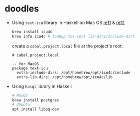 # doodles

- Using `text-icu` library in Haskell on Mac OS [ref1](https://stackoverflow.com/a/7865018/8163324) & [ref2](https://github.com/haskell/cabal/issues/2997)

    ```sh
    brew install icu4c
    brew info icu4c # lookup the real lib-dirs/include-dirs
    ```

    create a `cabal.project.local` file at the project's root:

    ```cabal
    # cabal.project.local

    -- for MacOS
    package text-icu
      extra-include-dirs: /opt/homebrew/opt/icu4c/include
      extra-lib-dirs: /opt/homebrew/opt/icu4c/lib
    ```

- Using `hasql` library in Haskell

    ```sh
    # MacOS
    brew install postgres
    # Ubuntu
    apt install libpq-dev
    ```
